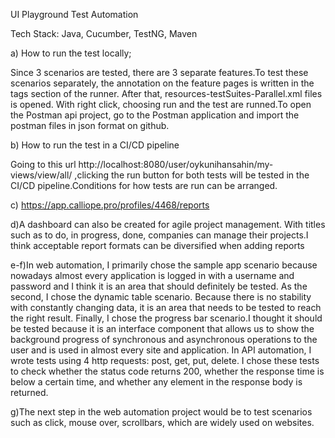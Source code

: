 UI Playground Test Automation

Tech Stack: Java, Cucumber, TestNG, Maven

a) How to run the test locally;

Since 3 scenarios are tested, there are 3 separate features.To test these scenarios separately, the annotation on the feature pages is written in the tags section of the runner. After that, resources-testSuites-Parallel.xml files is opened. With right click, choosing run and the test are runned.To open the Postman api project, go to the Postman application and import the postman files in json format on github.

b) How to run the test in a CI/CD pipeline

Going to this url http://localhost:8080/user/oykunihansahin/my-views/view/all/ ,clicking the run button for both tests will be tested in the CI/CD pipeline.Conditions for how tests are run can be arranged.

c) https://app.calliope.pro/profiles/4468/reports

d)A dashboard can also be created for agile project management. With titles such as to do, in progress, done, companies can manage their projects.I think acceptable report formats can be diversified when adding reports

e-f)In web automation, I primarily chose the sample app scenario because nowadays almost every application is logged in with a username and password and I think it is an area that should definitely be tested. As the second, I chose the dynamic table scenario. Because there is no stability with constantly changing data, it is an area that needs to be tested to reach the right result. Finally, I chose the progress bar scenario.I thought it should be tested because it is an interface component that allows us to show the background progress of synchronous and asynchronous operations to the user and is used in almost every site and application.
In API automation, I wrote tests using 4 http requests: post, get, put, delete. I chose these tests to check whether the status code returns 200, whether the response time is below a certain time, and whether any element in the response body is returned.

g)The next step in the web automation project would be to test scenarios such as click, mouse over, scrollbars, which are widely used on websites.
